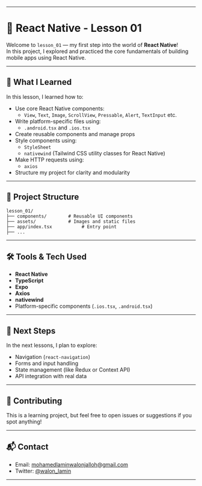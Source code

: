 
---

# 📱 React Native - Lesson 01

Welcome to `lesson_01` — my first step into the world of **React Native**!  
In this project, I explored and practiced the core fundamentals of building mobile apps using React Native.

---

## 🚀 What I Learned

In this lesson, I learned how to:

- Use core React Native components:
  - `View`, `Text`, `Image`, `ScrollView`, `Pressable`, `Alert`, `TextInput` etc.
- Write platform-specific files using:
  - `.android.tsx` and `.ios.tsx`
- Create reusable components and manage props
- Style components using:
  - `StyleSheet`
  - `nativewind` (Tailwind CSS utility classes for React Native)
- Make HTTP requests using:
  - `axios`
- Structure my project for clarity and modularity

---

## 📂 Project Structure

```
lesson_01/
├── components/        # Reusable UI components
├── assets/            # Images and static files
├── app/index.tsx           # Entry point
├── ...
```

---

## 🛠 Tools & Tech Used

- **React Native**
- **TypeScript**
- **Expo**
- **Axios**
- **nativewind**
- Platform-specific components (`.ios.tsx`, `.android.tsx`)

---

## 🧠 Next Steps

In the next lessons, I plan to explore:
- Navigation (`react-navigation`)
- Forms and input handling
- State management (like Redux or Context API)
- API integration with real data

---

## 🤝 Contributing

This is a learning project, but feel free to open issues or suggestions if you spot anything!

---

## 📬 Contact

- Email: [mohamedlaminwalonjalloh@gmail.com](mailto:mohamedlaminwalonjalloh@gmail.com)
- Twitter: [@walon_lamin](https://twitter.com/walon_lamin)

---
